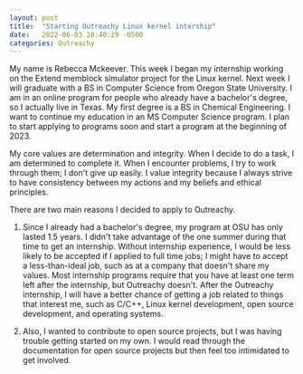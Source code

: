 ```yaml
---
layout: post
title:  "Starting Outreachy Linux kernel intership"
date:   2022-06-03 20:40:29 -0500
categories: Outreachy
---
```

My name is Rebecca Mckeever. This week I began my internship working on the Extend memblock simulator project for the Linux kernel. Next week I will graduate with a BS in Computer Science from Oregon State University. I am in an online program for people who already have a bachelor's degree, so I actually live in Texas. My first degree is a BS in Chemical Engineering. I want to continue my education in an MS Computer Science program. I plan to start applying to programs soon and start a program at the beginning of 2023.

My core values are determination and integrity. When I decide to do a task, I am determined to complete it. When I encounter problems, I try to work through them; I don't give up easily. I value integrity because I always strive to have consistency between my actions and my beliefs and ethical principles.

There are two main reasons I decided to apply to Outreachy.

1. Since I already had a bachelor's degree, my program at OSU has only lasted 1.5 years. I didn't take advantage of the one summer during that time to get an internship. Without internship experience, I would be less likely to be accepted if I applied to full time jobs; I might have to accept a less-than-ideal job, such as at a company that doesn't share my values. Most internship programs require that you have at least one term left after the internship, but Outreachy doesn't. After the Outreachy internship, I will have a better chance of getting a job related to things that interest me, such as C/C++, Linux kernel development, open source development, and operating systems.

2. Also, I wanted to contribute to open source projects, but I was having trouble getting started on my own. I would read through the documentation for open source projects but then feel too intimidated to get involved.
